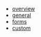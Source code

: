 - [overview](./overview.md)
- [general](./general.md)
- [forms](./forms.md)
- [custom](./custom.md)
